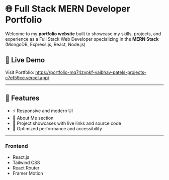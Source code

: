 # 🌐 Full Stack MERN Developer Portfolio

Welcome to my **portfolio website** built to showcase my skills, projects, and experience as a Full Stack Web Developer specializing in the **MERN Stack** (MongoDB, Express.js, React, Node.js)

## 🔗 Live Demo

Visit Portfolio:  https://portfolio-mq74zvpkf-vaibhav-patels-projects-c7ef59ce.vercel.app/

---

## 📌 Features

- ⚡ Responsive and modern UI
- 🧠 About Me section
- 💼 Project showcases with live links and source code
- 🚀 Optimized performance and accessibility

---
### Frontend

- React.js
- Tailwind CSS
- React Router
- Framer Motion 









